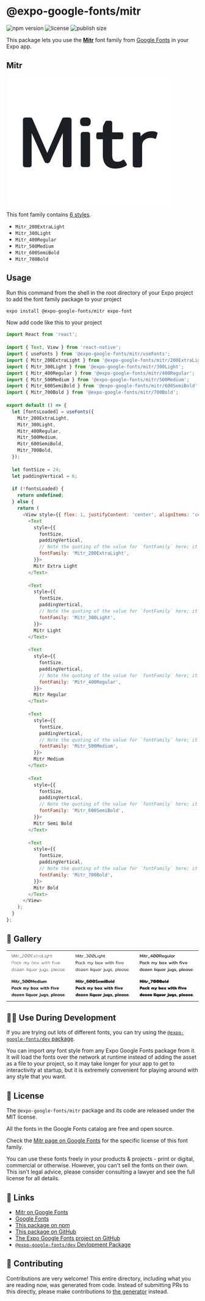 # @expo-google-fonts/mitr

![npm version](https://flat.badgen.net/npm/v/@expo-google-fonts/mitr)
![license](https://flat.badgen.net/github/license/expo/google-fonts)
![publish size](https://flat.badgen.net/packagephobia/install/@expo-google-fonts/mitr)

This package lets you use the [**Mitr**](https://fonts.google.com/specimen/Mitr) font family from [Google Fonts](https://fonts.google.com/) in your Expo app.

## Mitr

![Mitr](./font-family.png)

This font family contains [6 styles](#-gallery).

- `Mitr_200ExtraLight`
- `Mitr_300Light`
- `Mitr_400Regular`
- `Mitr_500Medium`
- `Mitr_600SemiBold`
- `Mitr_700Bold`

## Usage

Run this command from the shell in the root directory of your Expo project to add the font family package to your project
```sh
expo install @expo-google-fonts/mitr expo-font
```

Now add code like this to your project
```js
import React from 'react';

import { Text, View } from 'react-native';
import { useFonts } from '@expo-google-fonts/mitr/useFonts';
import { Mitr_200ExtraLight } from '@expo-google-fonts/mitr/200ExtraLight';
import { Mitr_300Light } from '@expo-google-fonts/mitr/300Light';
import { Mitr_400Regular } from '@expo-google-fonts/mitr/400Regular';
import { Mitr_500Medium } from '@expo-google-fonts/mitr/500Medium';
import { Mitr_600SemiBold } from '@expo-google-fonts/mitr/600SemiBold';
import { Mitr_700Bold } from '@expo-google-fonts/mitr/700Bold';

export default () => {
  let [fontsLoaded] = useFonts({
    Mitr_200ExtraLight,
    Mitr_300Light,
    Mitr_400Regular,
    Mitr_500Medium,
    Mitr_600SemiBold,
    Mitr_700Bold,
  });

  let fontSize = 24;
  let paddingVertical = 6;

  if (!fontsLoaded) {
    return undefined;
  } else {
    return (
      <View style={{ flex: 1, justifyContent: 'center', alignItems: 'center' }}>
        <Text
          style={{
            fontSize,
            paddingVertical,
            // Note the quoting of the value for `fontFamily` here; it expects a string!
            fontFamily: 'Mitr_200ExtraLight',
          }}>
          Mitr Extra Light
        </Text>

        <Text
          style={{
            fontSize,
            paddingVertical,
            // Note the quoting of the value for `fontFamily` here; it expects a string!
            fontFamily: 'Mitr_300Light',
          }}>
          Mitr Light
        </Text>

        <Text
          style={{
            fontSize,
            paddingVertical,
            // Note the quoting of the value for `fontFamily` here; it expects a string!
            fontFamily: 'Mitr_400Regular',
          }}>
          Mitr Regular
        </Text>

        <Text
          style={{
            fontSize,
            paddingVertical,
            // Note the quoting of the value for `fontFamily` here; it expects a string!
            fontFamily: 'Mitr_500Medium',
          }}>
          Mitr Medium
        </Text>

        <Text
          style={{
            fontSize,
            paddingVertical,
            // Note the quoting of the value for `fontFamily` here; it expects a string!
            fontFamily: 'Mitr_600SemiBold',
          }}>
          Mitr Semi Bold
        </Text>

        <Text
          style={{
            fontSize,
            paddingVertical,
            // Note the quoting of the value for `fontFamily` here; it expects a string!
            fontFamily: 'Mitr_700Bold',
          }}>
          Mitr Bold
        </Text>
      </View>
    );
  }
};

```

## 🔡 Gallery


||||
|-|-|-|
|![Mitr_200ExtraLight](.//200ExtraLight/Mitr_200ExtraLight.ttf.png)|![Mitr_300Light](.//300Light/Mitr_300Light.ttf.png)|![Mitr_400Regular](.//400Regular/Mitr_400Regular.ttf.png)||
|![Mitr_500Medium](.//500Medium/Mitr_500Medium.ttf.png)|![Mitr_600SemiBold](.//600SemiBold/Mitr_600SemiBold.ttf.png)|![Mitr_700Bold](.//700Bold/Mitr_700Bold.ttf.png)||


## 👩‍💻 Use During Development

If you are trying out lots of different fonts, you can try using the [`@expo-google-fonts/dev` package](https://github.com/expo/google-fonts/tree/master/font-packages/dev#readme).

You can import *any* font style from any Expo Google Fonts package from it. It will load the fonts
over the network at runtime instead of adding the asset as a file to your project, so it may take longer
for your app to get to interactivity at startup, but it is extremely convenient
for playing around with any style that you want.

## 📖 License

The `@expo-google-fonts/mitr` package and its code are released under the MIT license.

All the fonts in the Google Fonts catalog are free and open source.

Check the [Mitr page on Google Fonts](https://fonts.google.com/specimen/Mitr) for the specific license of this font family.

You can use these fonts freely in your products & projects - print or digital, commercial or otherwise. However, you can't sell the fonts on their own. This isn't legal advice, please consider consulting a lawyer and see the full license for all details.

## 🔗 Links

- [Mitr on Google Fonts](https://fonts.google.com/specimen/Mitr)
- [Google Fonts](https://fonts.google.com/)
- [This package on npm](https://www.npmjs.com/package/@expo-google-fonts/mitr)
- [This package on GitHub](https://github.com/expo/google-fonts/tree/master/font-packages/mitr)
- [The Expo Google Fonts project on GitHub](https://github.com/expo/google-fonts)
- [`@expo-google-fonts/dev` Devlopment Package](https://github.com/expo/google-fonts/tree/master/font-packages/dev)

## 🤝 Contributing

Contributions are very welcome! This entire directory, including what you are reading now, was generated from code. Instead of submitting PRs to this directly, please make contributions to [the generator](https://github.com/expo/google-fonts/tree/master/packages/generator) instead.
